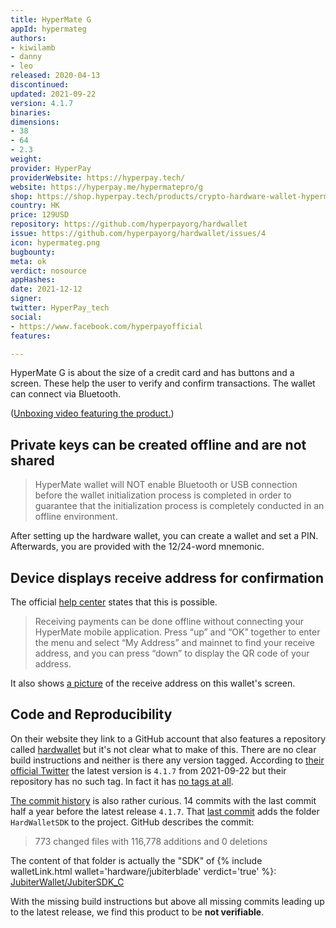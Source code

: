 ```yaml
---
title: HyperMate G
appId: hypermateg
authors:
- kiwilamb
- danny
- leo
released: 2020-04-13
discontinued: 
updated: 2021-09-22
version: 4.1.7
binaries: 
dimensions:
- 38
- 64
- 2.3
weight: 
provider: HyperPay
providerWebsite: https://hyperpay.tech/
website: https://hyperpay.me/hypermatepro/g
shop: https://shop.hyperpay.tech/products/crypto-hardware-wallet-hypermate-g
country: HK
price: 129USD
repository: https://github.com/hyperpayorg/hardwallet
issue: https://github.com/hyperpayorg/hardwallet/issues/4
icon: hypermateg.png
bugbounty: 
meta: ok
verdict: nosource
appHashes: 
date: 2021-12-12
signer: 
twitter: HyperPay_tech
social:
- https://www.facebook.com/hyperpayofficial
features: 

---
```


HyperMate G is about the size of a credit card and has buttons and a screen. These help the user to verify and confirm transactions. The wallet can connect via Bluetooth.

\([Unboxing video featuring the product.](https://tbm-auth.alicdn.com/e99361edd833010b/JigtJkBfR5TWOuRWJJB/ict5sRLBnWoCGDpGqCp_268558942153_hd_hq.mp4?auth_key=1637901597-0-0-33bbbc34f296640fa8afdd65d93ce9be)\)

  
## Private keys can be created offline and are not shared
 
> HyperMate wallet will NOT enable Bluetooth or USB connection before the wallet initialization process is completed in order to guarantee that the initialization process is completely conducted in an offline environment.
 
After setting up the hardware wallet, you can create a wallet and set a PIN. Afterwards, you are provided with the 12/24-word mnemonic.
 
## Device displays receive address for confirmation
 
 The official [help center](https://hyperpayhelp.zendesk.com/hc/en-us/articles/4409741620495-RECEIVE-PAYMENTS) states that this is possible. 
 
 > Receiving payments can be done offline without connecting your HyperMate mobile application. Press “up” and “OK” together to enter the menu and select “My Address” and mainnet to find your receive address, and you can press “down” to display the QR code of your address.
 
 It also shows [a picture](https://hyperpayhelp.zendesk.com/hc/article_attachments/4409734271759/mceclip0.jpg) of the receive address on this wallet's screen.
 
 ## Code and Reproducibility

 On their website they link to a GitHub account that also features a repository
 called [hardwallet](https://github.com/hyperpayorg/hardwallet) but it's not
 clear what to make of this. There are no clear build instructions and neither
 is there any version tagged. According to
 [their official Twitter](https://twitter.com/Hyperpay_tech/status/1440563446681010180)
 the latest version is `4.1.7` from 2021-09-22 but their repository has no such
 tag. In fact it has
 [no tags at all](https://github.com/hyperpayorg/hardwallet/tags).

 [The commit history](https://github.com/hyperpayorg/hardwallet/commits/master)
 is also rather curious. 14 commits with the last commit half a year before the
 latest release `4.1.7`. That
 [last commit](https://github.com/hyperpayorg/hardwallet/commit/1e9f498b69567102b2679386b7759c14be27c961#diff-30663e890bef06f6e1d74fa964e25d82781e8f95c62995ec3e3f3fd00bbf9f6a)
 adds the folder `HardWalletSDK` to the project. GitHub describes the commit:

 > 773 changed files with 116,778 additions and 0 deletions

 The content of that folder is actually the "SDK" of
 {% include walletLink.html wallet='hardware/jubiterblade' verdict='true' %}:
 [JubiterWallet/JubiterSDK_C](https://github.com/JubiterWallet/JubiterSDK_C)

 With the missing build instructions but above all missing commits leading up to
 the latest release, we find this product to be **not verifiable**.
